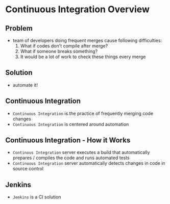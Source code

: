# Continuous Integration Overview

## Problem

- team of developers doing frequent merges cause following difficulties:
    1. What if codes don't compile after merge?
    2. What if someone breaks something?
    3. It would be a lot of work to check these things every merge

## Solution

- automate it!

## Continuous Integration

- `Continuous Integration` is the practice of frequently merging code changes
- `Continuous Integration` is centered around automation 

## Continuous Integration - How it Works

- `Continous Integration` server executes a build that automatically prepares / compiles the code and runs automated tests
- `Continuous Integration` server automatically detects changes in code in source control

## Jenkins

- `Jenkins` is a CI solution

#